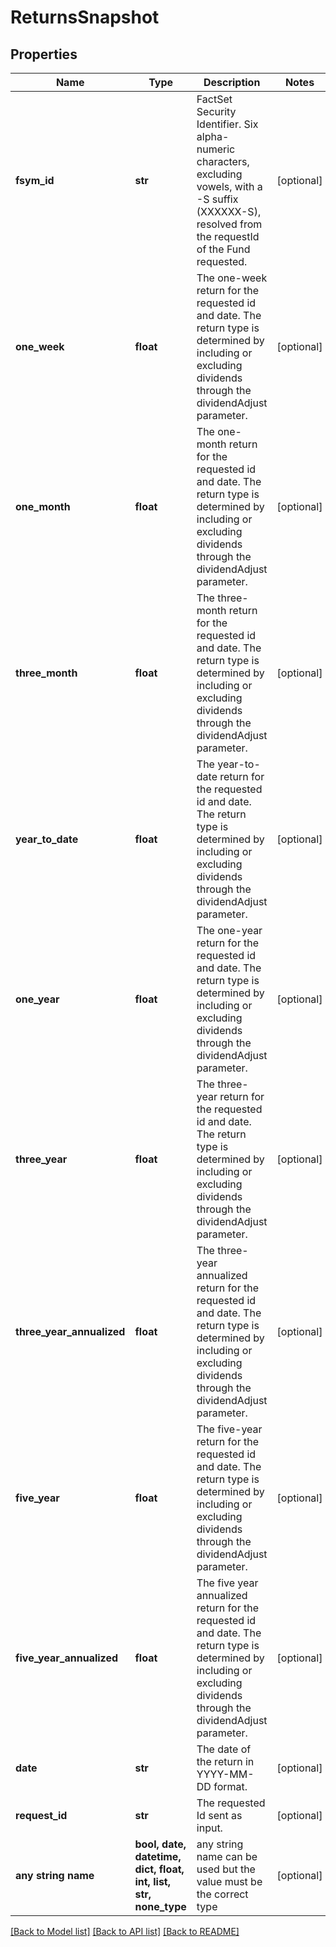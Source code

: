 # ReturnsSnapshot


## Properties
Name | Type | Description | Notes
------------ | ------------- | ------------- | -------------
**fsym_id** | **str** | FactSet Security Identifier. Six alpha-numeric characters, excluding vowels, with a -S suffix (XXXXXX-S), resolved from the requestId of the Fund requested. | [optional] 
**one_week** | **float** | The one-week return for the requested id and date. The return type is determined by including or excluding dividends through the dividendAdjust parameter. | [optional] 
**one_month** | **float** | The one-month return for the requested id and date. The return type is determined by including or excluding dividends through the dividendAdjust parameter. | [optional] 
**three_month** | **float** | The three-month return for the requested id and date. The return type is determined by including or excluding dividends through the dividendAdjust parameter. | [optional] 
**year_to_date** | **float** | The year-to-date return for the requested id and date. The return type is determined by including or excluding dividends through the dividendAdjust parameter. | [optional] 
**one_year** | **float** | The one-year return for the requested id and date. The return type is determined by including or excluding dividends through the dividendAdjust parameter. | [optional] 
**three_year** | **float** | The three-year return for the requested id and date. The return type is determined by including or excluding dividends through the dividendAdjust parameter. | [optional] 
**three_year_annualized** | **float** | The three-year annualized return for the requested id and date. The return type is determined by including or excluding dividends through the dividendAdjust parameter. | [optional] 
**five_year** | **float** | The five-year return for the requested id and date. The return type is determined by including or excluding dividends through the dividendAdjust parameter. | [optional] 
**five_year_annualized** | **float** | The five year annualized return for the requested id and date. The return type is determined by including or excluding dividends through the dividendAdjust parameter. | [optional] 
**date** | **str** | The date of the return in YYYY-MM-DD format. | [optional] 
**request_id** | **str** | The requested Id sent as input. | [optional] 
**any string name** | **bool, date, datetime, dict, float, int, list, str, none_type** | any string name can be used but the value must be the correct type | [optional]

[[Back to Model list]](../README.md#documentation-for-models) [[Back to API list]](../README.md#documentation-for-api-endpoints) [[Back to README]](../README.md)


